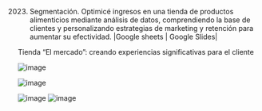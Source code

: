 2023. Segmentación. Optimicé ingresos en una tienda de productos alimenticios mediante análisis de datos, comprendiendo la base de clientes y personalizando estrategias de marketing y retención para aumentar su efectividad.
|Google sheets | Google Slides|


Tienda “El mercado”: creando experiencias significativas para el cliente

![image](https://github.com/Karen-Aguilar/1_Proyecto_segmentacion/assets/151496907/6214aaf4-1a8e-48b6-be90-2a72e1895d98)


![image](https://github.com/Karen-Aguilar/1_Proyecto_segmentacion/assets/151496907/9a626d3a-13c2-42aa-a520-17e46455b26f)


![image](https://github.com/Karen-Aguilar/1_Proyecto_segmentacion/assets/151496907/6d891a8e-d1c4-4304-8b6d-cef36932de02)
![image](https://github.com/Karen-Aguilar/1_Proyecto_segmentacion/assets/151496907/5cd38368-841e-4207-8d08-4c836b3993e9)

